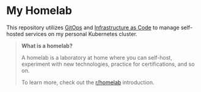 # My Homelab

This repository utilizes [GitOps][gitops] and [Infrastructure as Code][iac] to
manage self-hosted services on my personal Kubernetes cluster.

> **What is a homelab?**
>
> A homelab is a laboratory at home where you can self-host, experiment with new
> technologies, practice for certifications, and so on.
>
> To learn more, check out the [r/homelab][homelab-intro] introduction.

[gitops]: https://about.gitlab.com/topics/gitops/
[iac]: https://about.gitlab.com/topics/gitops/infrastructure-as-code/
[homelab-intro]: https://www.reddit.com/r/homelab/wiki/introduction/
